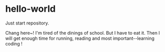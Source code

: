 # hello-world
Just start repository.

Chang here~! 
I'm tired of the dinings of school. 
But I have to eat it.
Then I will get enough time for running, reading and most important--learning coding !
